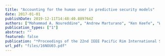 ```yaml
---
title: "Accounting for the human user in predictive security models"
date: 2017-01-01
publishDate: 2019-12-11T14:48:40.889764Z
authors: ["Mohammad A. Noureddine", "Andrew Marturano", "Ken Keefe", "William H. Sanders", "Masooda Bashir"]
publication_types: ["1"]
abstract: ""
featured: false
publication: "*Proceedings of the 22nd IEEE Pacific Rim International Symposium on Dependable Computing (PRDC)*"
url_pdf: "files/16NOU03.pdf"
---
```


